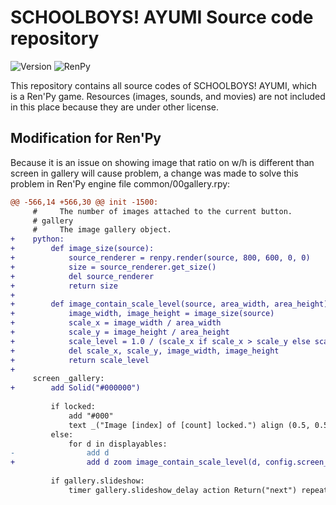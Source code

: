 # SCHOOLBOYS! AYUMI Source code repository

![Version](https://img.shields.io/badge/Version-2.3.0545.4-green.svg?style=flat-square)
![RenPy](https://img.shields.io/badge/RenPy-6.99.14.3.3347-green.svg?style=flat-square)

This repository contains all source codes of SCHOOLBOYS! AYUMI, which is a Ren'Py game. Resources (images, sounds, and movies) are not included in this place because they are under other license.

## Modification for Ren'Py

Because it is an issue on showing image that ratio on w/h is different than screen in gallery will cause problem, a change was made to solve this problem in Ren'Py engine file common/00gallery.rpy:

```patch
@@ -566,14 +566,30 @@ init -1500:
     #     The number of images attached to the current button.
     # gallery
     #     The image gallery object.
+    python:
+        def image_size(source):
+            source_renderer = renpy.render(source, 800, 600, 0, 0)
+            size = source_renderer.get_size()
+            del source_renderer
+            return size
+        
+        def image_contain_scale_level(source, area_width, area_height):
+            image_width, image_height = image_size(source)
+            scale_x = image_width / area_width
+            scale_y = image_height / area_height
+            scale_level = 1.0 / (scale_x if scale_x > scale_y else scale_y)
+            del scale_x, scale_y, image_width, image_height
+            return scale_level
+
     screen _gallery:
+        add Solid("#000000")
 
         if locked:
             add "#000"
             text _("Image [index] of [count] locked.") align (0.5, 0.5)
         else:
             for d in displayables:
-                add d
+                add d zoom image_contain_scale_level(d, config.screen_width, config.screen_height)
 
         if gallery.slideshow:
             timer gallery.slideshow_delay action Return("next") repeat True

```